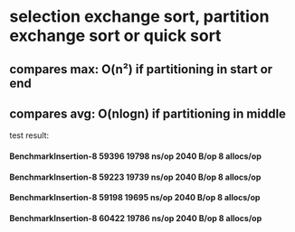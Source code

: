 # selection exchange sort, partition exchange sort or quick sort

## compares max: O(n²) if partitioning in start or end
## compares avg: O(nlogn) if partitioning in middle


test result:

#### BenchmarkInsertion-8   	   59396	     19798 ns/op	    2040 B/op	       8 allocs/op
#### BenchmarkInsertion-8   	   59223	     19739 ns/op	    2040 B/op	       8 allocs/op
#### BenchmarkInsertion-8   	   59198	     19695 ns/op	    2040 B/op	       8 allocs/op
#### BenchmarkInsertion-8   	   60422	     19786 ns/op	    2040 B/op	       8 allocs/op
